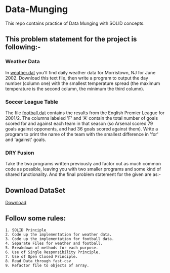 # Data-Munging

This repo contains practice of Data Munging with SOLID concepts.

## This problem statement for the project is following:-    

###  Weather Data

In [weather.dat](http://codekata.com/data/04/weather.dat) you'll find daily weather data for Morristown, NJ for June 2002. Download this text file, then write a program to output the day number (column one) with the smallest temperature spread (the maximum temperature is the second column, the minimum the third column).

### Soccer League Table

The file [football.dat](http://codekata.com/data/04/football.dat) contains the results from the English Premier League for 2001/2. The columns labeled 'F' and 'A' contain the total number of goals scored for and against each team in that season (so Arsenal scored 79 goals against opponents, and had 36 goals scored against them). Write a program to print the name of the team with the smallest difference in 'for' and 'against' goals.

### DRY Fusion

Take the two programs written previously and factor out as much common code as possible, leaving you with two smaller programs and some kind of shared functionality.
And the final problem statement for the given are as:-    

## Download DataSet
[Download](http://codekata.com/kata/kata04-data-munging)

## Follow some rules:
```
1. SOLID Principle
2. Code up the implementation for weather data.
3. Code up the implementation for football data.
4. Separate Files for weather and football.
5. Breakdown of methods for each purpose.
6. Use of Single Responsibility Principle.
7. Use of Open Closed Principle.
8. Read Data through fast-csv
9. Refactor file to objects of array.
 

```